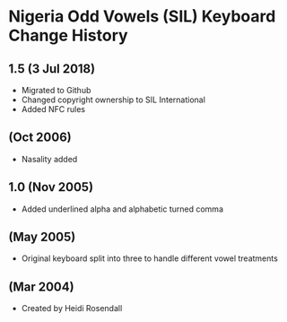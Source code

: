 Nigeria Odd Vowels (SIL) Keyboard Change History
=======================

1.5 (3 Jul 2018)
------------------
* Migrated to Github
* Changed copyright ownership to SIL International
* Added NFC rules

(Oct 2006)
------------------
* Nasality added

1.0 (Nov 2005)
------------------
* Added underlined alpha and alphabetic turned comma

(May 2005)
------------------
* Original keyboard split into three to handle different vowel treatments

(Mar 2004)
------------------
* Created by Heidi Rosendall

